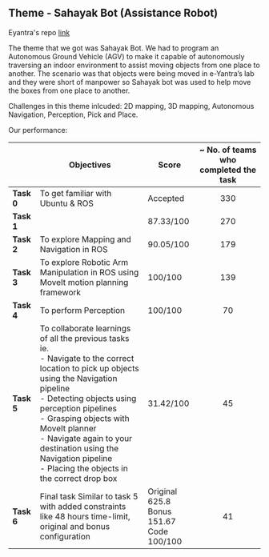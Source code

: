 ## Theme - Sahayak Bot (Assistance Robot)
Eyantra's repo [link](https://github.com/vishalgpt579/sahayak_bot)

The theme that we got was Sahayak Bot. We had to program an Autonomous Ground Vehicle (AGV) to make it capable of autonomously traversing an indoor environment to assist moving objects from one place to another. The scenario was that objects were being moved in e-Yantra’s lab and they were short of manpower so Sahayak bot was used to help move the boxes from one place to another.

Challenges in this theme inlcuded: 2D mapping, 3D mapping, Autonomous Navigation, Perception, Pick and Place.

Our performance:

|               | Objectives                                                                                                                                                                                                                                                                                                                                                                  | Score                                               | ~ No. of teams who completed the task |
|---------------|-----------------------------------------------------------------------------------------------------------------------------------------------------------------------------------------------------------------------------------------------------------------------------------------------------------------------------------------------------------------------------|-----------------------------------------------------|:-------------------------------------:|
| <b>Task 0</b> | To get familiar with Ubuntu & ROS                                                                                                                                                                                                                                                                                                                                           |                       Accepted                      |                  330                  |
| <b>Task 1</b> |                                                                                                                                                                                                                                                                                                                                                                             |                      87.33/100                      |                  270                  |
| <b>Task 2</b> | To explore Mapping and Navigation in ROS                                                                                                                                                                                                                                                                                                                                    |                      90.05/100                      |                  179                  |
| <b>Task 3</b> | To explore Robotic Arm Manipulation in ROS using MoveIt motion planning framework                                                                                                                                                                                                                                                                                           |                       100/100                       |                  139                  |
| <b>Task 4</b> | To perform Perception                                                                                                                                                                                                                                                                                                                                                       |                       100/100                       |                   70                  |
| <b>Task 5</b> | To collaborate learnings of all the previous tasks ie.<br />- Navigate to the correct location to pick up objects  using the Navigation pipeline<br />- Detecting objects using perception pipelines<br />- Grasping objects with MoveIt planner<br />- Navigate again to your destination using the Navigation pipeline<br />- Placing the objects in the correct drop box |                      31.42/100                      |                   45                  |
| <b>Task 6</b> | Final task Similar to task 5 with added constraints like 48 hours time-limit, original and bonus configuration                                                                                                                                                                                                                                                              | Original 625.8<br />Bonus 151.67 <br />Code 100/100 |                   41                  |